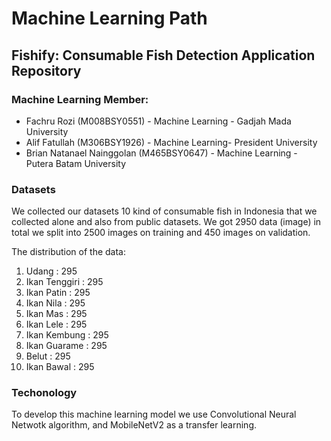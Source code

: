 # Machine Learning Path

## Fishify: Consumable Fish Detection Application Repository

### Machine Learning Member:
- Fachru Rozi (M008BSY0551) - Machine Learning - Gadjah Mada University
- Alif Fatullah (M306BSY1926) - Machine Learning- President University
- Brian Natanael Nainggolan (M465BSY0647) - Machine Learning - Putera Batam University 

### Datasets
We collected our datasets 10 kind of consumable fish in Indonesia that we collected alone and also from public datasets. We got 2950 data (image) in total we split into 2500 images on training and 450 images on validation.

The distribution of the data:
1. Udang : 295
2. Ikan Tenggiri : 295
3. Ikan Patin : 295
4. Ikan Nila : 295
5. Ikan Mas : 295
6. Ikan Lele : 295
7. Ikan Kembung : 295
8. Ikan Guarame : 295
9. Belut : 295
10. Ikan Bawal : 295

### Techonology
To develop this machine learning model we use Convolutional Neural Netwotk algorithm, and MobileNetV2 as a transfer learning.
